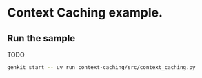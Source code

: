 # Context Caching example.

## Run the sample

TODO

```bash
genkit start -- uv run context-caching/src/context_caching.py
```
